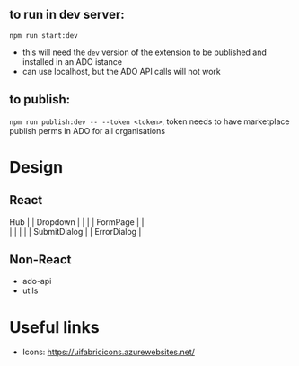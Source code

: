 ## to run in dev server:

`npm run start:dev` 

- this will need the `dev` version of the extension to be published and installed in an ADO istance
- can use localhost, but the ADO API calls will not work

## to publish:

`npm run publish:dev -- --token <token>`, token needs to have marketplace publish perms in ADO for all organisations 


# Design 

## React

Hub
|  | Dropdown | |
|  | FormPage | |   
|               |
|               |
| SubmitDialog  |
| ErrorDialog   |


## Non-React

- ado-api
- utils 

# Useful links

- Icons: https://uifabricicons.azurewebsites.net/ 

